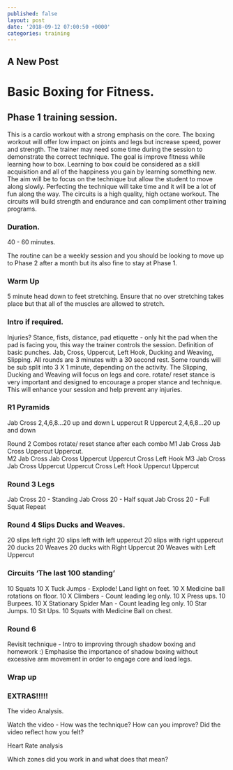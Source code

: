 ```yaml
---
published: false
layout: post
date: '2018-09-12 07:00:50 +0000'
categories: training
---
```

## A New Post


# Basic Boxing for Fitness.

## Phase 1 training session. 

This is a cardio workout with a strong emphasis on the core. The boxing workout will offer low impact on joints and legs but increase speed, power and strength. The trainer may need some time during the session to demonstrate the correct technique. The goal is improve fitness while learning how to box. Learning to box could be considered as a skill acquisition and all of the happiness you gain by learning something new.
The aim will be to focus on the technique but allow the student to move along slowly. Perfecting the technique will take time and it will be a lot of fun along the way.
The circuits is a high quality, high octane workout. The circuits will build strength and endurance and can compliment other training programs.

### Duration.

40 - 60 minutes.

The routine can be a weekly session and you should be looking to move up to Phase 2 after a month but its also fine to stay at Phase 1.


### Warm Up
5 minute head down to feet stretching.
Ensure that no over stretching takes place but that all of the muscles are allowed to stretch.


### Intro if required.
Injuries?
Stance, fists, distance, pad etiquette - only hit the pad when the pad is facing you, this way the trainer controls the session.
Definition of basic punches. Jab, Cross, Uppercut, Left Hook, Ducking and Weaving, Slipping.
All rounds are 3 minutes with a 30 second rest. Some rounds will be sub split into 3 X 1 minute, depending on the activity.
The Slipping, Ducking and Weaving will focus on legs and core.
rotate/ reset stance is very important and designed to encourage a proper stance and technique. This will enhance your session and help prevent any injuries.


### R1 Pyramids
Jab Cross 2,4,6,8…20 up and down
L uppercut R Uppercut 2,4,6,8…20 up and down

Round 2 Combos rotate/ reset stance after each combo
M1 Jab Cross Jab Cross Uppercut Uppercut.  
M2 Jab Cross Jab Cross Uppercut Uppercut Cross Left Hook
M3 Jab Cross Jab Cross Uppercut Uppercut Cross Left Hook Uppercut Uppercut

### Round 3 Legs
Jab Cross 20 - Standing
Jab Cross 20 - Half squat
Jab Cross 20 - Full Squat
Repeat


### Round 4 Slips Ducks and Weaves.
20 slips left right
20 slips left with left uppercut
20 slips with right uppercut
20 ducks
20 Weaves
20 ducks with Right Uppercut
20 Weaves with Left Uppercut

### Circuits ‘The last 100 standing’

10 Squats
10 X Tuck Jumps - Explode! Land light on feet.
10 X Medicine ball rotations on floor.
10 X Climbers - Count leading leg only.
10 X Press ups.
10 Burpees.
10 X Stationary Spider Man - Count leading leg only. 
10 Star Jumps.
10 Sit Ups.
10 Squats with Medicine Ball on chest.




### Round 6

Revisit technique - Intro to improving through shadow boxing and homework :)
Emphasise the importance of shadow boxing without excessive arm movement in order to engage core and load legs.

### Wrap up

### EXTRAS!!!!!

The video Analysis.

Watch the video - How was the technique?
  How can you improve?
  Did the video reflect how you felt?

Heart Rate analysis

Which zones did you work in and what does that mean?
